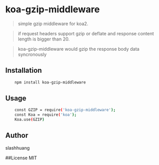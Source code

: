 # koa-gzip-middleware

> simple gzip middleware for koa2.

> if request  headers support gzip or deflate and response content length is bigger than 20.

> koa-gzip-middleware would gzip the response body data syncronously

## Installation

```bash
    npm install koa-gzip-middleware
```

## Usage
```bash
    const GZIP = require('koa-gzip-middleware');
    const Koa = require('koa');
    Koa.use(GZIP)
```

## Author
slashhuang

##License
MIT